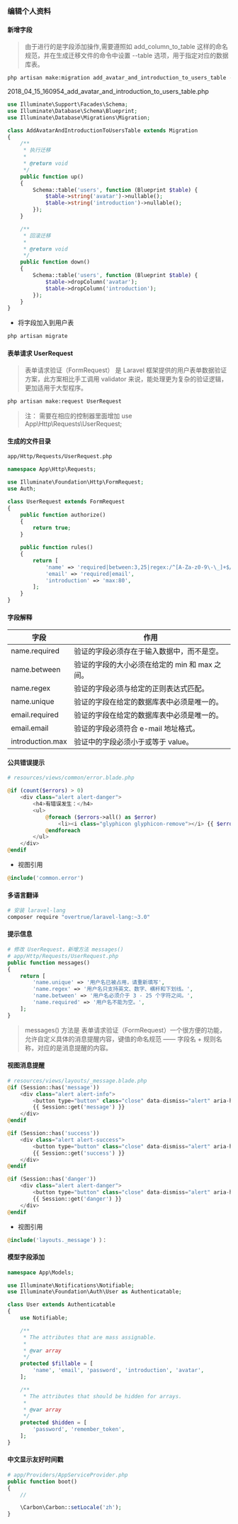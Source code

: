 ### 编辑个人资料

#### 新增字段

> 由于进行的是字段添加操作,需要遵照如 add_column_to_table 这样的命名规范，并在生成迁移文件的命令中设置 --table 选项，用于指定对应的数据库表。

```bash
php artisan make:migration add_avatar_and_introduction_to_users_table --table=users
```

2018_04_15_160954_add_avatar_and_introduction_to_users_table.php

```php
use Illuminate\Support\Facades\Schema;
use Illuminate\Database\Schema\Blueprint;
use Illuminate\Database\Migrations\Migration;

class AddAvatarAndIntroductionToUsersTable extends Migration
{
    /**
     * 执行迁移
     *
     * @return void
     */
    public function up()
    {
        Schema::table('users', function (Blueprint $table) {
            $table->string('avatar')->nullable();
            $table->string('introduction')->nullable();
        });
    }

    /**
     * 回滚迁移
     *
     * @return void
     */
    public function down()
    {
        Schema::table('users', function (Blueprint $table) {
            $table->dropColumn('avatar');
            $table->dropColumn('introduction');
        });
    }
}
```

+ 将字段加入到用户表

```bash
php artisan migrate
```

#### 表单请求 UserRequest
> 表单请求验证（FormRequest） 是 Laravel 框架提供的用户表单数据验证方案，此方案相比手工调用 validator 来说，能处理更为复杂的验证逻辑，更加适用于大型程序。

```bash
php artisan make:request UserRequest
```

> 注： 需要在相应的控制器里面增加  use App\Http\Requests\UserRequest;

#### 生成的文件目录
```bash
app/Http/Requests/UserRequest.php
```

```php
namespace App\Http\Requests;

use Illuminate\Foundation\Http\FormRequest;
use Auth;

class UserRequest extends FormRequest
{
    public function authorize()
    {
        return true;
    }

    public function rules()
    {
        return [
            'name' => 'required|between:3,25|regex:/^[A-Za-z0-9\-\_]+$/|unique:users,name,' . Auth::id(),
            'email' => 'required|email',
            'introduction' => 'max:80',
        ];
    }
}
```

#### 字段解释
字段|作用
----|----|
name.required|验证的字段必须存在于输入数据中，而不是空。
name.between|验证的字段的大小必须在给定的 min 和 max 之间。
name.regex|验证的字段必须与给定的正则表达式匹配。
name.unique|验证的字段在给定的数据库表中必须是唯一的。
email.required|验证的字段在给定的数据库表中必须是唯一的。
email.email|验证的字段必须符合 e-mail 地址格式。
introduction.max|验证中的字段必须小于或等于 value。

#### 公共错误提示
```php
# resources/views/common/error.blade.php

@if (count($errors) > 0)
    <div class="alert alert-danger">
        <h4>有错误发生：</h4>
        <ul>
            @foreach ($errors->all() as $error)
                <li><i class="glyphicon glyphicon-remove"></i> {{ $error }}</li>
            @endforeach
        </ul>
    </div>
@endif
```

+ 视图引用
```php
@include('common.error')
```

#### 多语言翻译
```bash
# 安装 laravel-lang
composer require "overtrue/laravel-lang:~3.0"
```

#### 提示信息
```php
# 修改 UserRequest，新增方法 messages()
# app/Http/Requests/UserRequest.php
public function messages()
{
    return [
        'name.unique' => '用户名已被占用，请重新填写',
        'name.regex' => '用户名只支持英文、数字、横杆和下划线。',
        'name.between' => '用户名必须介于 3 - 25 个字符之间。',
        'name.required' => '用户名不能为空。',
    ];
}
```
> messages() 方法是 表单请求验证（FormRequest）一个很方便的功能，允许自定义具体的消息提醒内容，键值的命名规范 —— 字段名 + 规则名称，对应的是消息提醒的内容。


#### 视图消息提醒
```php
# resources/views/layouts/_message.blade.php
@if (Session::has('message'))
    <div class="alert alert-info">
        <button type="button" class="close" data-dismiss="alert" aria-hidden="true">×</button>
        {{ Session::get('message') }}
    </div>
@endif

@if (Session::has('success'))
    <div class="alert alert-success">
        <button type="button" class="close" data-dismiss="alert" aria-hidden="true">×</button>
        {{ Session::get('success') }}
    </div>
@endif

@if (Session::has('danger'))
    <div class="alert alert-danger">
        <button type="button" class="close" data-dismiss="alert" aria-hidden="true">×</button>
        {{ Session::get('danger') }}
    </div>
@endif
```

+ 视图引用
```php
@include('layouts._message') ）：
```

#### 模型字段添加
```php
namespace App\Models;

use Illuminate\Notifications\Notifiable;
use Illuminate\Foundation\Auth\User as Authenticatable;

class User extends Authenticatable
{
    use Notifiable;

    /**
     * The attributes that are mass assignable.
     *
     * @var array
     */
    protected $fillable = [
        'name', 'email', 'password', 'introduction', 'avatar',
    ];

    /**
     * The attributes that should be hidden for arrays.
     *
     * @var array
     */
    protected $hidden = [
        'password', 'remember_token',
    ];
}
```


#### 中文显示友好时间戳
```php
# app/Providers/AppServiceProvider.php
public function boot()
{
    //

    \Carbon\Carbon::setLocale('zh');
}
```